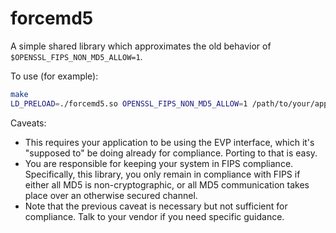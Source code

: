 # forcemd5

A simple shared library which approximates the old behavior of
`$OPENSSL_FIPS_NON_MD5_ALLOW=1`.

To use (for example):

```sh
make
LD_PRELOAD=./forcemd5.so OPENSSL_FIPS_NON_MD5_ALLOW=1 /path/to/your/application
```

Caveats:

- This requires your application to be using the EVP interface, which it's
  "supposed to" be doing already for compliance.  Porting to that is easy.
- You are responsible for keeping your system in FIPS compliance.
  Specifically, this library, you only remain in compliance with FIPS if
  either all MD5 is non-cryptographic, or all MD5 communication takes place
  over an otherwise secured channel.
- Note that the previous caveat is necessary but not sufficient for
  compliance.  Talk to your vendor if you need specific guidance.
